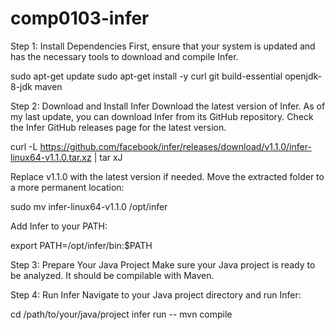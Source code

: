 # comp0103-infer

Step 1: Install Dependencies
First, ensure that your system is updated and has the necessary tools to download and compile Infer.

sudo apt-get update
sudo apt-get install -y curl git build-essential openjdk-8-jdk maven

Step 2: Download and Install Infer
Download the latest version of Infer. As of my last update, you can download Infer from its GitHub repository. Check the Infer GitHub releases page for the latest version.

curl -L https://github.com/facebook/infer/releases/download/v1.1.0/infer-linux64-v1.1.0.tar.xz | tar xJ

Replace v1.1.0 with the latest version if needed. Move the extracted folder to a more permanent location:

sudo mv infer-linux64-v1.1.0 /opt/infer

Add Infer to your PATH:

export PATH=/opt/infer/bin:$PATH

Step 3: Prepare Your Java Project
Make sure your Java project is ready to be analyzed. It should be compilable with Maven.

Step 4: Run Infer
Navigate to your Java project directory and run Infer:

cd /path/to/your/java/project
infer run -- mvn compile

